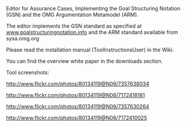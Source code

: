 Editor for Assurance Cases, Implementing  the Goal Structuring Notation (GSN) and the OMG Argumentation Metamodel (ARM).

The editor implements the GSN standard as specified at www.goalstructuringnotation.info and the ARM standard available from sysa.omg.org

Please read the installation manual (ToolInstructionsUser) in the Wiki.

You can find the overview white paper in the downloads section.

Tool screenshots:

http://www.flickr.com/photos/80134119@N06/7357638034

http://www.flickr.com/photos/80134119@N06/7172418181

http://www.flickr.com/photos/80134119@N06/7357630264

http://www.flickr.com/photos/80134119@N06/7172410025